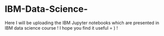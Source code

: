 # IBM-Data-Science-
Here I will be uploading the IBM Jupyter notebooks which are presented in IBM data science course !
I hope you find it useful = ) !
